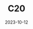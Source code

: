 ---
title: C20
date: 2023-10-12
image: "c20.gimp.png"
palette: R/G/B
gear:
- ref: azgti
- ref: gt71
- ref: asi662
  settings:
    exposure: 30s
    gain: 252
    binning: 1x
    frames:
      units: ""
      lights: 41
      darks: 20
      bias: 20
- ref: optilonguhc
---